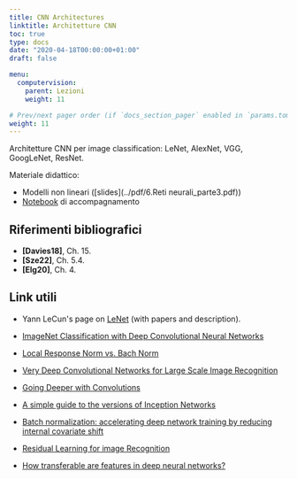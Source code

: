 ```yaml
---
title: CNN Architectures
linktitle: Architetture CNN
toc: true
type: docs
date: "2020-04-18T00:00:00+01:00"
draft: false

menu:
  computervision:
    parent: Lezioni
    weight: 11

# Prev/next pager order (if `docs_section_pager` enabled in `params.toml`)
weight: 11
---
```


Architetture CNN per image classification: LeNet, AlexNet, VGG, GoogLeNet, ResNet. 

Materiale didattico: 

-  Modelli non lineari ([slides](../pdf/6.Reti neurali_parte3.pdf))
- [Notebook](https://github.com/gmanco/cv_notebooks/blob/master/7.Network_architectures.ipynb) di accompagnamento


## Riferimenti bibliografici

- **[Davies18]**, Ch. 15. 
- **[Sze22]**, Ch. 5.4. 
- **[Elg20]**, Ch. 4.

## Link utili

- Yann LeCun's page on [LeNet](http://yann.lecun.com/exdb/lenet/) (with papers and description).

- [ImageNet Classification with Deep Convolutional Neural Networks](https://papers.nips.cc/paper/4824-imagenet-classification-with-deep-convolutional-neural-networks.pdf)

- [Local Response Norm vs. Bach Norm](https://towardsdatascience.com/difference-between-local-response-normalization-and-batch-normalization-272308c034ac)

- [Very Deep Convolutional Networks for Large Scale Image Recognition](https://arxiv.org/pdf/1409.1556v6.pdf)

- [Going Deeper with Convolutions](https://storage.googleapis.com/pub-tools-public-publication-data/pdf/43022.pdf)

- [A simple guide to the versions of Inception Networks](https://towardsdatascience.com/a-simple-guide-to-the-versions-of-the-inception-network-7fc52b863202)

- [Batch normalization: accelerating deep network training by reducing internal covariate shift](https://arxiv.org/abs/1502.03167)

- [Residual Learning for image Recognition](https://arxiv.org/pdf/1512.03385.pdf)

- [How transferable are features in deep neural networks?](https://arxiv.org/pdf/1411.1792.pdf)

  


